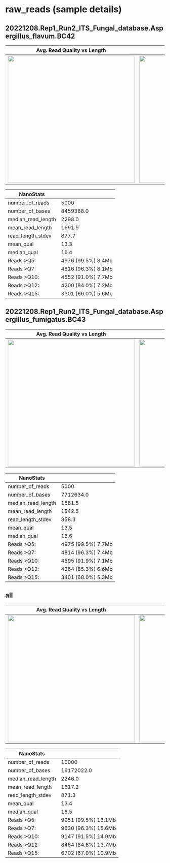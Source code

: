 # raw_reads (sample details)
## 20221208.Rep1_Run2_ITS_Fungal_database.Aspergillus_flavum.BC42
| Avg. Read Quality vs Length | Base Quality by Position |
| -- | -- |
<img src="../output/subset/QC//raw_reads//20221208.Rep1_Run2_ITS_Fungal_database.Aspergillus_flavum.BC42/nanoplot/LengthvsQualityScatterPlot_dot.png"  width="400" /> | <img src="../output/subset/QC//raw_reads//20221208.Rep1_Run2_ITS_Fungal_database.Aspergillus_flavum.BC42/qualityProfile/20221208.Rep1_Run2_ITS_Fungal_database.Aspergillus_flavum.BC42.png" width="400"  /> |

| NanoStats | |
| -- | -- |
number_of_reads | 5000
number_of_bases | 8459388.0
median_read_length | 2298.0
mean_read_length | 1691.9
read_length_stdev | 877.7
mean_qual | 13.3
median_qual | 16.4
Reads >Q5: | 4976 (99.5%) 8.4Mb
Reads >Q7: | 4816 (96.3%) 8.1Mb
Reads >Q10: | 4552 (91.0%) 7.7Mb
Reads >Q12: | 4200 (84.0%) 7.2Mb
Reads >Q15: | 3301 (66.0%) 5.6Mb

## 20221208.Rep1_Run2_ITS_Fungal_database.Aspergillus_fumigatus.BC43
| Avg. Read Quality vs Length | Base Quality by Position |
| -- | -- |
<img src="../output/subset/QC//raw_reads//20221208.Rep1_Run2_ITS_Fungal_database.Aspergillus_fumigatus.BC43/nanoplot/LengthvsQualityScatterPlot_dot.png"  width="400" /> | <img src="../output/subset/QC//raw_reads//20221208.Rep1_Run2_ITS_Fungal_database.Aspergillus_fumigatus.BC43/qualityProfile/20221208.Rep1_Run2_ITS_Fungal_database.Aspergillus_fumigatus.BC43.png" width="400"  /> |

| NanoStats | |
| -- | -- |
number_of_reads | 5000
number_of_bases | 7712634.0
median_read_length | 1581.5
mean_read_length | 1542.5
read_length_stdev | 858.3
mean_qual | 13.5
median_qual | 16.6
Reads >Q5: | 4975 (99.5%) 7.7Mb
Reads >Q7: | 4814 (96.3%) 7.4Mb
Reads >Q10: | 4595 (91.9%) 7.1Mb
Reads >Q12: | 4264 (85.3%) 6.6Mb
Reads >Q15: | 3401 (68.0%) 5.3Mb

## all
| Avg. Read Quality vs Length | Base Quality by Position |
| -- | -- |
<img src="../output/subset/QC//raw_reads//all/nanoplot/LengthvsQualityScatterPlot_dot.png"  width="400" /> | <img src="../output/subset/QC//raw_reads//all/qualityProfile/all.png" width="400"  /> |

| NanoStats | |
| -- | -- |
number_of_reads | 10000
number_of_bases | 16172022.0
median_read_length | 2246.0
mean_read_length | 1617.2
read_length_stdev | 871.3
mean_qual | 13.4
median_qual | 16.5
Reads >Q5: | 9951 (99.5%) 16.1Mb
Reads >Q7: | 9630 (96.3%) 15.6Mb
Reads >Q10: | 9147 (91.5%) 14.9Mb
Reads >Q12: | 8464 (84.6%) 13.7Mb
Reads >Q15: | 6702 (67.0%) 10.9Mb

